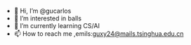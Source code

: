 - 👋 Hi, I’m @gucarlos
- 👀 I’m interested in balls
- 🌱 I’m currently learning CS/AI
- 📫 How to reach me ,emils:guxy24@mails.tsinghua.edu.cn
